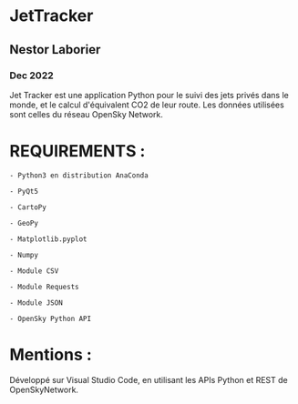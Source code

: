 # JetTracker

## Nestor Laborier

### Dec 2022

Jet Tracker est une application Python pour le suivi des jets privés dans le monde, et le calcul d'équivalent CO2 de leur route.
Les données utilisées sont celles du réseau OpenSky Network.

# REQUIREMENTS :

	- Python3 en distribution AnaConda

	- PyQt5

	- CartoPy

	- GeoPy

	- Matplotlib.pyplot

	- Numpy

	- Module CSV

	- Module Requests

	- Module JSON

	- OpenSky Python API

# Mentions :

Développé sur Visual Studio Code, en utilisant les APIs Python et REST de OpenSkyNetwork.
